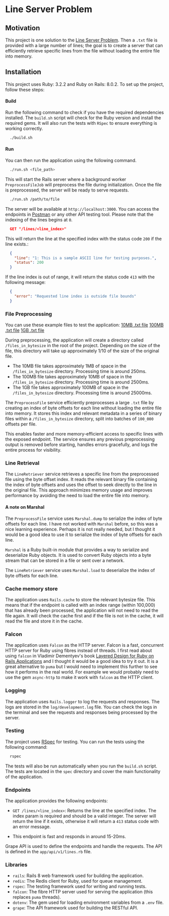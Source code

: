# Line Server Problem

## Motivation

This project is one solution to the [Line Server Problem](https://salsify.github.io/line-server.html).
Then a `.txt` file is provided with a large number of lines; the goal is to create a server that can
efficiently retrieve specific lines from the file without loading the entire file into memory.

## Installation

This project uses Ruby: 3.2.2 and Ruby on Rails: 8.0.2. To set up the project, follow these steps:

#### Build

Run the following command to check if you have the required dependencies installed.
The `build.sh` script will check for the Ruby version and install the required gems.
It will also run the tests with `RSpec` to ensure everything is working correctly.

```bash
  ./build.sh
```

#### Run

You can then run the application using the following command.

```bash
  ./run.sh <file_path>
```

This will start the Rails server where a background worker `PreprocessFileJob` will preprocess the file during initialization.
Once the file is preprocessed, the server will be ready to serve requests.

```bash
  ./run.sh /path/to/file
```

The server will be available at `http://localhost:3000`. You can access the endpoints
in [Postman](https://www.postman.com/) or any other API testing tool. Please note that the indexing of the lines begins at `0`.

```json
  GET "/lines/<line_index>"
```
This will return the line at the specified index with the status code `200` if the line exists.:

```json
  {
    "line": "1: This is a sample ASCII line for testing purposes.",
    "status": 200
  }
```

If the line index is out of range, it will return the status code `413` with the following message:

```json
  {
    "error": "Requested line index is outside file bounds"
  }
```

### File Preprocessing

You can use these example files to test the application:
[10MB .txt file](https://drive.google.com/file/d/14IfL9SaOG_ILZTcnmKjKh7vGKMH2WHnu/view?usp=drive_link)
[100MB .txt file](https://drive.google.com/file/d/1v6E_Fnnd5flSZEOzXRgYszakNLihirtZ/view?usp=drive_link)
[1GB .txt file](https://drive.google.com/file/d/1gE8qxFii838ELR1gAsK84iOl-XJLQf2_/view?usp=drive_link)

During preprocessing, the application will create a directory called `/files_in_bytesize` in the root of the project.
Depending on the size of the file, this directory will take up approximately 1/10 of the size of the original file.

- The 10MB file takes approximately 1MB of space in the `/files_in_bytesize` directory. Processing time is around 250ms.
- The 100MB file takes approximately 10MB of space in the `/files_in_bytesize` directory. Processing time is around 2500ms.
- The 1GB file takes approximately 100MB of space in the `/files_in_bytesize` directory. Processing time is around 25000ms.

The `PreprocessFile` service efficiently preprocesses a large `.txt` file by creating an index of byte offsets
for each line without loading the entire file into memory.
It stores this index and relevant metadata in a series of binary files within a `/files_in_bytesize` directory,
split into batches of `100_000` offsets per file.

This enables faster and more memory-efficient access to specific lines with the exposed endpoint.
The service ensures any previous preprocessing output is removed before starting,
handles errors gracefully, and logs the entire process for visibility.

### Line Retrieval

The `LineRetriever` service retrieves a specific line from the preprocessed file using the byte offset index.
It reads the relevant binary file containing the index of byte offsets and uses the offset to seek directly to the line in the original file.
This approach minimizes memory usage and improves performance by avoiding the need to load the entire file into memory.

#### A note on Marshal

The `PreprocessFile` service uses `Marshal.dump` to serialize the index of byte offsets for each line.
I have not worked with `Marshal` before, so this was a nice learning experience. Perhaps it is not really needed,
but I thought it would be a good idea to use it to serialize the index of byte offsets for each line.

`Marshal` is a Ruby built-in module that provides a way to serialize and deserialize Ruby objects. It is used to convert
Ruby objects into a byte stream that can be stored in a file or sent over a network.

The `LineRetriever` service uses `Marshal.load` to deserialize the index of byte offsets for each line.

### Cache memory store

The application uses `Rails.cache` to store the relevant bytesize file. This means that if the endpoint is called
with an index range (within 100,000) that has already been processed, the application will not need to read the file again.
It will check the cache first and if the file is not in the cache, it will read the file and store it in the cache.

### Falcon
The application uses `Falcon` as the HTTP server. Falcon is a fast, concurrent HTTP server for Ruby using fibres instead of threads.
I first read about using `falcon` in Vladimir Dementyev's book [Layered Design for Ruby on Rails Applications](https://www.amazon.com/Layered-Design-Ruby-Rails-Applications/dp/1801813787)
and I thought it would be a good idea to try it out. It is a great alternative to `puma` but
I would need to implement this further to see how it performs in the real world. For example we would probably need to
use the gem `async-http` to make it work with `falcon` as the HTTP client.

### Logging

The application uses `Rails.logger` to log the requests and responses. The logs are
stored in the `log/development.log` file. You can check the logs in the terminal and see the requests
and responses being processed by the server.

### Testing

The project uses [RSpec](https://rspec.info/) for testing. You can run the tests using the following command:

```bash
  rspec
```

The tests will also be run automatically when you run the `build.sh` script.
The tests are located in the `spec` directory and cover the main functionality of the application.

### Endpoints

The application provides the following endpoints:
- `GET /lines/<line_index>`: Returns the line at the specified index. The index param is
  required and should be a valid integer. The server will return the line if it exists,
  otherwise it will return a `413` status code with an error message.

- This endpoint is fast and responds in around 15-20ms.

Grape API is used to define the endpoints and handle the requests. The API is defined in the `app/api/v1/lines.rb` file.

### Libraries

- `rails`: Rails 8 web framework used for building the application.
- `redis`: The Redis client for Ruby, used for queue management.
- `rspec`: The testing framework used for writing and running tests.
- `falcon`: The fibre HTTP server used for serving the application (this replaces `puma` threads).
- `dotenv`: The gem used for loading environment variables from a `.env` file.
- `grape`: The API framework used for building the RESTful API.
